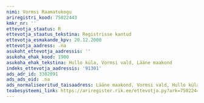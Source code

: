 ```yaml
---
nimi: Vormsi Raamatukogu
ariregistri_kood: 75022443
kmkr_nr: ''
ettevotja_staatus: R
ettevotja_staatus_tekstina: Registrisse kantud
ettevotja_esmakande_kpv: 20.12.2000
ettevotja_aadress: .na
asukoht_ettevotja_aadressis: ''
asukoha_ehak_kood: 1900
asukoha_ehak_tekstina: Hullo küla, Vormsi vald, Lääne maakond
indeks_ettevotja_aadressis: '91301'
ads_adr_id: 3302091
ads_ads_oid: .na
ads_normaliseeritud_taisaadress: Lääne maakond, Vormsi vald, Hullo küla
teabesysteemi_link: https://ariregister.rik.ee/ettevotja.py?ark=75022443&ref=rekvisiidid
---
```

